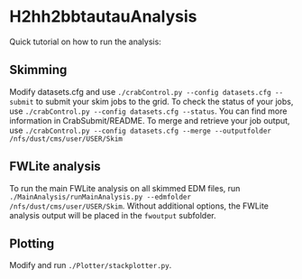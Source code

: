 # H2hh2bbtautauAnalysis

Quick tutorial on how to run the analysis:

## Skimming

Modify datasets.cfg and use `./crabControl.py --config datasets.cfg --submit` to submit your skim jobs to the grid.
To check the status of your jobs, use `./crabControl.py --config datasets.cfg --status`. You can find more information in CrabSubmit/README. To merge and retrieve your job output, use `./crabControl.py --config datasets.cfg --merge --outputfolder /nfs/dust/cms/user/USER/Skim`

## FWLite analysis

To run the main FWLite analysis on all skimmed EDM files, run `./MainAnalysis/runMainAnalysis.py --edmfolder /nfs/dust/cms/user/USER/Skim`.
Without additional options, the FWLite analysis output will be placed in the `fwoutput` subfolder.

## Plotting

Modify and run `./Plotter/stackplotter.py`.
